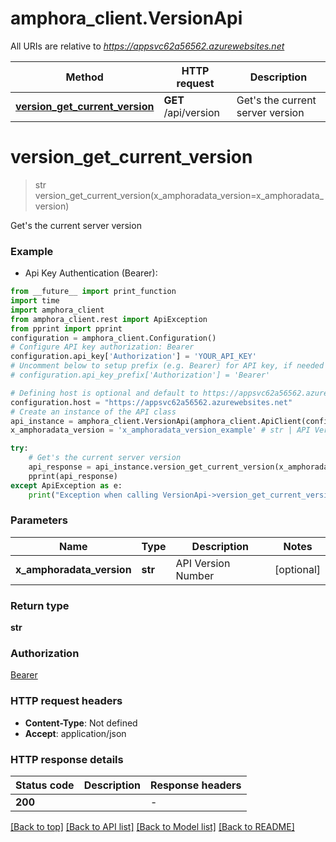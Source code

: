 # amphora_client.VersionApi

All URIs are relative to *https://appsvc62a56562.azurewebsites.net*

Method | HTTP request | Description
------------- | ------------- | -------------
[**version_get_current_version**](VersionApi.md#version_get_current_version) | **GET** /api/version | Get&#39;s the current server version


# **version_get_current_version**
> str version_get_current_version(x_amphoradata_version=x_amphoradata_version)

Get's the current server version

### Example

* Api Key Authentication (Bearer):
```python
from __future__ import print_function
import time
import amphora_client
from amphora_client.rest import ApiException
from pprint import pprint
configuration = amphora_client.Configuration()
# Configure API key authorization: Bearer
configuration.api_key['Authorization'] = 'YOUR_API_KEY'
# Uncomment below to setup prefix (e.g. Bearer) for API key, if needed
# configuration.api_key_prefix['Authorization'] = 'Bearer'

# Defining host is optional and default to https://appsvc62a56562.azurewebsites.net
configuration.host = "https://appsvc62a56562.azurewebsites.net"
# Create an instance of the API class
api_instance = amphora_client.VersionApi(amphora_client.ApiClient(configuration))
x_amphoradata_version = 'x_amphoradata_version_example' # str | API Version Number (optional)

try:
    # Get's the current server version
    api_response = api_instance.version_get_current_version(x_amphoradata_version=x_amphoradata_version)
    pprint(api_response)
except ApiException as e:
    print("Exception when calling VersionApi->version_get_current_version: %s\n" % e)
```

### Parameters

Name | Type | Description  | Notes
------------- | ------------- | ------------- | -------------
 **x_amphoradata_version** | **str**| API Version Number | [optional] 

### Return type

**str**

### Authorization

[Bearer](../README.md#Bearer)

### HTTP request headers

 - **Content-Type**: Not defined
 - **Accept**: application/json

### HTTP response details
| Status code | Description | Response headers |
|-------------|-------------|------------------|
**200** |  |  -  |

[[Back to top]](#) [[Back to API list]](../README.md#documentation-for-api-endpoints) [[Back to Model list]](../README.md#documentation-for-models) [[Back to README]](../README.md)

